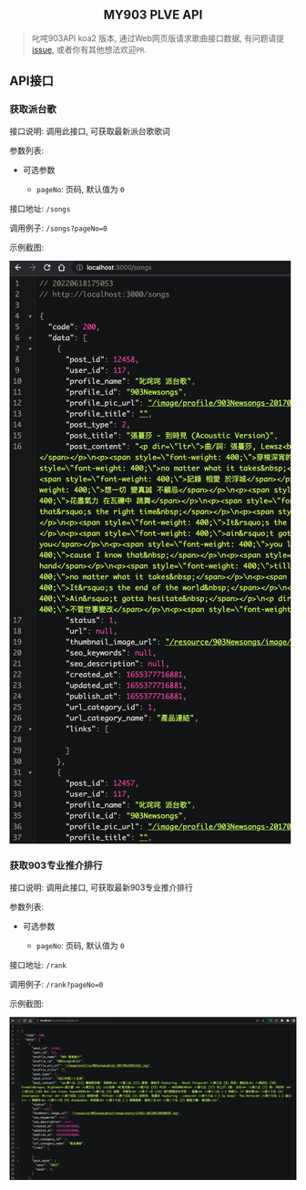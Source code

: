 <h2 align="center" id="my903api">MY903 PLVE API</h2>

> 叱咤903API koa2 版本, 通过Web网页版请求歌曲接口数据, 有问题请提 [issue](https://github.com/trebleC/my903-plve-api/issues), 或者你有其他想法欢迎`PR`.

<!-- ## API结构图

 -->

## API接口

### 获取派台歌

接口说明: 调用此接口, 可获取最新派台歌歌词

参数列表:

- 可选参数

	- `pageNo`: 页码, 默认值为 `0`

接口地址: `/songs`

调用例子: `/songs?pageNo=0`

示例截图:

![获取派台歌](https://github.com/trebleC/my903-plve-api/blob/main/screenshot/songs.png)

### 获取903专业推介排行

接口说明: 调用此接口, 可获取最新903专业推介排行

参数列表:

- 可选参数

	- `pageNo`: 页码, 默认值为 `0`

接口地址: `/rank`

调用例子: `/rank?pageNo=0`

示例截图:

![获取派台歌](https://github.com/trebleC/my903-plve-api/blob/main/screenshot/rank.png)
